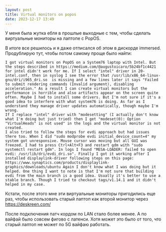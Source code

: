 ```yaml
---
layout: post
title: Virtual monitors on popos
date: 2023-12-17 13:49
---
```


У меня была жутка ебля в прошлые выходные с тем, чтобы сделать виртуальные мониторы на лаптопе с PopOS.

В итоге все решилось и я даже отписался об этом в дискорде immersed. Продублирую тут, чтобы потом самому проще было найти:

```
I got virtual monitors on PopOS on a System76 laptop with Intel. But the steps described in https://medium.com/@augustoicaro/5b24bf1c4421 for intel didn't work for me. If I select "intel" driver in 20-intel.conf, then in syslog I see the error that /usr/lib/x86_64-linux-gnu/dri/i965_dri.so  is missing and a few lines later it says "Failed to submit rendering commands (Invalid argument), disabling acceleration." As a result I can create virtual monitors but the performance is horrible and also artifacts appear on the screen quite often. Maybe I had to install some drivers. But I'm not sure if it's a good idea to interfere with what system76 is doing. As far as I understand they manage driver updates automatically, though maybe I'm wrong. 
If I replace "intel" driver with "modesetting" (I actually don't know what I'm doing but just tried) then I get "modeset(0): Option "VirtualHeads" is not used" in the logs and the virtual monitor is not created.
I also tried to follow the steps for evdi approach but had issues there too. When I did "sudo modprobe evdi initial_device_count=4" my system got unresponsive. Mouse cursor was moving but all GUI was freezed. I had to press Ctrl+Alt+F3 and restart gdm with "sudo systemctl restart gdm". In logs I found "MESA-LOADER: failed to open evdi: /usr/lib/dri/evdi_dri.so". Finally I got it working after I installed displaylink-driver following steps on this page: https://www.synaptics.com/products/displaylink-graphics/downloads/ubuntu Again I don't know what I was doing but it helped. One thing I want to note is that I'm not sure that building evdi from the main branch is a good idea. Usually it's better to use a stable branch. Though I tried to checkout tags/v1.14.1 and it didn't helped in my case.
```

Кстати, после этого мне эти виртуальные мониторы пригодились еще раз, чтобы использовать старый лаптоп как второй
монитор через https://deskreen.com/

После подключения патч кордом по LAN стало более менее. А по вайфай было совсем фигово с латенси. Хотя может это было
от того, что старый лаптоп не может по 5G вайфаю работать.